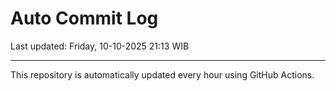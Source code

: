 # Auto Commit Log

Last updated: Friday, 10-10-2025 21:13 WIB

---

This repository is automatically updated every hour using GitHub Actions.
